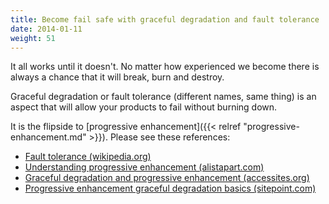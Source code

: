 ```yaml
---
title: Become fail safe with graceful degradation and fault tolerance
date: 2014-01-11
weight: 51
---
```


It all works until it doesn't. No matter how experienced we become there is always a chance that it will break, burn and destroy.

Graceful degradation or fault tolerance (different names, same thing) is an aspect that will allow your products to fail without burning down.

It is the flipside to [progressive enhancement]({{< relref "progressive-enhancement.md" >}}). Please see these references:

- [Fault tolerance (wikipedia.org)](http://en.wikipedia.org/wiki/Fault_tolerance)
- [Understanding progressive enhancement (alistapart.com)](http://alistapart.com/article/understandingprogressiveenhancement)
- [Graceful degradation and progressive enhancement (accessites.org)](http://accessites.org/site/2007/02/graceful-degradation-progressive-enhancement/)
- [Progressive enhancement graceful degradation basics (sitepoint.com)](http://www.sitepoint.com/progressive-enhancement-graceful-degradation-basics/)
